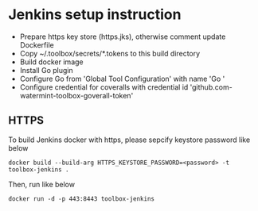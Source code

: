 # Jenkins setup instruction

* Prepare https key store (https.jks), otherwise comment update Dockerfile
* Copy ~/.toolbox/secrets/*.tokens to this build directory
* Build docker image
* Install Go plugin
* Configure Go from 'Global Tool Configuration' with name 'Go <version>'
* Configure credential for coveralls with credential id 'github.com-watermint-toolbox-goverall-token'

## HTTPS

To build Jenkins docker with https, please sepcify keystore password like below

```
docker build --build-arg HTTPS_KEYSTORE_PASSWORD=<password> -t toolbox-jenkins .
```

Then, run like below

```
docker run -d -p 443:8443 toolbox-jenkins
```

